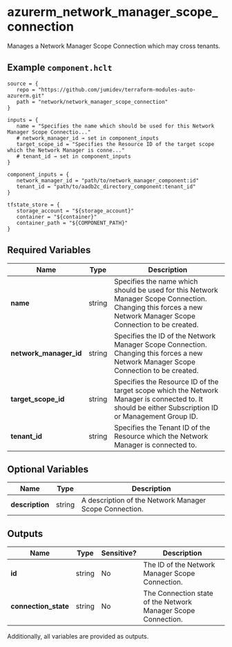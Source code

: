 # azurerm_network_manager_scope_connection

Manages a Network Manager Scope Connection which may cross tenants.

## Example `component.hclt`

```hcl
source = {
   repo = "https://github.com/jumidev/terraform-modules-auto-azurerm.git"   
   path = "network/network_manager_scope_connection"   
}

inputs = {
   name = "Specifies the name which should be used for this Network Manager Scope Connectio..."   
   # network_manager_id → set in component_inputs
   target_scope_id = "Specifies the Resource ID of the target scope which the Network Manager is conne..."   
   # tenant_id → set in component_inputs
}

component_inputs = {
   network_manager_id = "path/to/network_manager_component:id"   
   tenant_id = "path/to/aadb2c_directory_component:tenant_id"   
}

tfstate_store = {
   storage_account = "${storage_account}"   
   container = "${container}"   
   container_path = "${COMPONENT_PATH}"   
}

```

## Required Variables

| Name | Type |  Description |
| ---- | --------- |  ----------- |
| **name** | string |  Specifies the name which should be used for this Network Manager Scope Connection. Changing this forces a new Network Manager Scope Connection to be created. | 
| **network_manager_id** | string |  Specifies the ID of the Network Manager Scope Connection. Changing this forces a new Network Manager Scope Connection to be created. | 
| **target_scope_id** | string |  Specifies the Resource ID of the target scope which the Network Manager is connected to. It should be either Subscription ID or Management Group ID. | 
| **tenant_id** | string |  Specifies the Tenant ID of the Resource which the Network Manager is connected to. | 

## Optional Variables

| Name | Type |  Description |
| ---- | --------- |  ----------- |
| **description** | string |  A description of the Network Manager Scope Connection. | 



## Outputs

| Name | Type | Sensitive? | Description |
| ---- | ---- | --------- | --------- |
| **id** | string | No  | The ID of the Network Manager Scope Connection. | 
| **connection_state** | string | No  | The Connection state of the Network Manager Scope Connection. | 

Additionally, all variables are provided as outputs.
